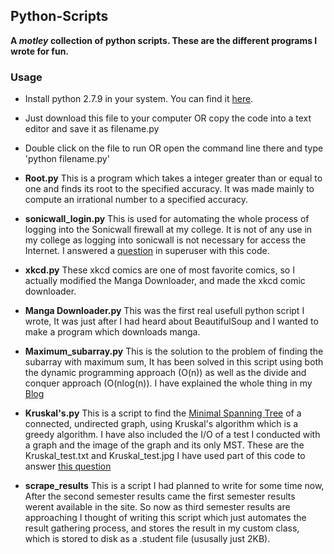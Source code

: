## Python-Scripts

**A _motley_ collection of python scripts. These are the different programs I wrote for fun.**

### Usage

* Install python 2.7.9 in your system. You can find it [here][5].

* Just download this file to your computer OR copy the code into a text editor and save it as filename.py

* Double click on the file to run OR open the command line there and type 
	'python filename.py'

* **Root.py**
	This is a program which takes a integer greater than or equal to one and 
	finds its root to the specified accuracy. It was made mainly to compute 
	an irrational number to a specified accuracy.

* **sonicwall_login.py**
	This is used for automating the whole process of logging into the Sonicwall
	firewall at my college. It is not of any use in my college as logging into 
	sonicwall is not necessary for access the Internet.
	I answered a [question][1] in superuser with this code.

* **xkcd.py**
	These xkcd comics are one of most favorite comics, so I actually modified the Manga Downloader,
	and made the xkcd comic downloader.

* **Manga Downloader.py**
	This was the first real usefull python script I wrote, It was just after I had heard about 
	BeautifulSoup and I wanted to make a program which downloads manga.

* **Maximum_subarray.py**
	This is the solution to the problem of finding the subarray with maximum sum, 
	It has been solved in this script using both the dynamic programming approach (O(n)) as well 
	as the divide and conquer approach (O(nlog(n)). I have explained the whole thing in
	my [Blog][2]

* **Kruskal's.py**
	This is a script to find the [Minimal Spanning Tree][3] of a connected, undirected graph,
	using Kruskal's algorithm which is a greedy algorithm. I have also included the I/O of
	a test I conducted with a graph and the image of the graph and its only MST.
	These are the Kruskal\_test.txt and Kruskal\_test.jpg 
	I have used part of this code to answer [this question][4]
* **scrape_results**
	This is a script I had planned to write for some time now, After the second semester results came 
	the first semester results werent available in the site. So now as third semester results are approaching
	I thought of writing this script which just automates the result gathering process, and stores the result
	in my custom class, which is stored to disk as a .student file (ususally just 2KB).

[1]: https://superuser.com/questions/330297/automate-logging-in-through-sonicwall/785792?noredirect=1#comment1023176_785792
[2]: http://relativetoaditya.blogspot.in/2014/12/maximum-subarray.html
[3]: https://en.wikipedia.org/wiki/Minimum_spanning_tree
[4]: https://stackoverflow.com/questions/14369739/creating-adjacency-lists-from-dicts-in-python/27380835#27380835
[5]: https://www.python.org/ftp/python/2.7.9/python-2.7.9.msi